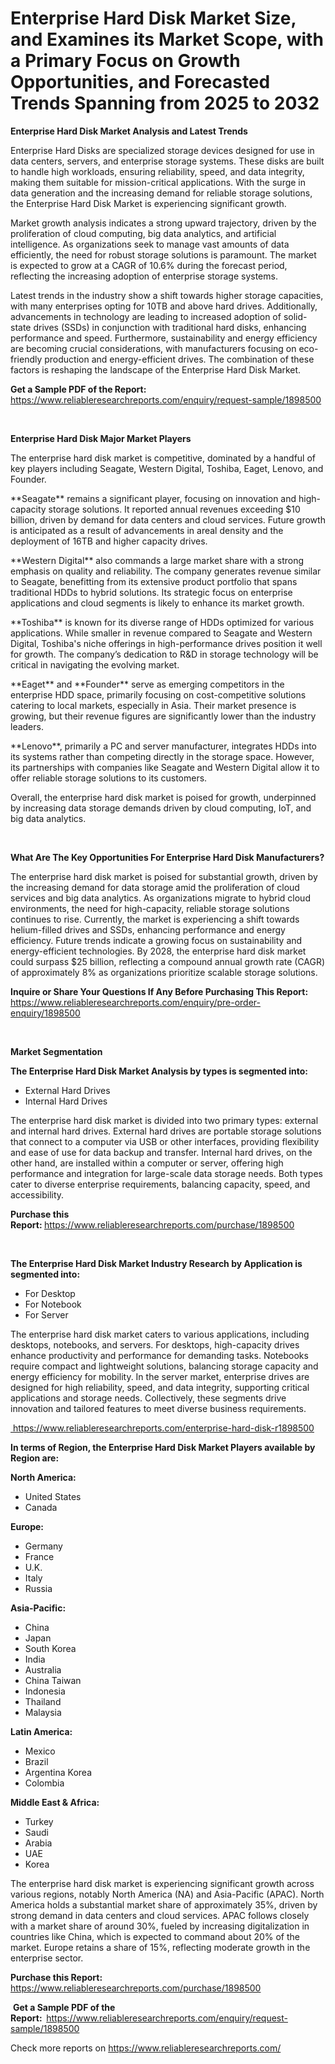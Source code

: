 <p><h1>Enterprise Hard Disk Market Size, and Examines its Market Scope, with a Primary Focus on Growth Opportunities, and Forecasted Trends Spanning from 2025 to 2032</h1></p><p><strong>Enterprise Hard Disk Market Analysis and Latest Trends</strong></p>
<p><p>Enterprise Hard Disks are specialized storage devices designed for use in data centers, servers, and enterprise storage systems. These disks are built to handle high workloads, ensuring reliability, speed, and data integrity, making them suitable for mission-critical applications. With the surge in data generation and the increasing demand for reliable storage solutions, the Enterprise Hard Disk Market is experiencing significant growth.</p><p>Market growth analysis indicates a strong upward trajectory, driven by the proliferation of cloud computing, big data analytics, and artificial intelligence. As organizations seek to manage vast amounts of data efficiently, the need for robust storage solutions is paramount. The market is expected to grow at a CAGR of 10.6% during the forecast period, reflecting the increasing adoption of enterprise storage systems.</p><p>Latest trends in the industry show a shift towards higher storage capacities, with many enterprises opting for 10TB and above hard drives. Additionally, advancements in technology are leading to increased adoption of solid-state drives (SSDs) in conjunction with traditional hard disks, enhancing performance and speed. Furthermore, sustainability and energy efficiency are becoming crucial considerations, with manufacturers focusing on eco-friendly production and energy-efficient drives. The combination of these factors is reshaping the landscape of the Enterprise Hard Disk Market.</p></p>
<p><strong>Get a Sample PDF of the Report:&nbsp;</strong> <a href="https://www.reliableresearchreports.com/enquiry/request-sample/1898500?utm_campaign=2333&utm_medium=2&utm_source=Github&utm_content=ia&utm_term=10022025&utm_id=enterprise-hard-disk">https://www.reliableresearchreports.com/enquiry/request-sample/1898500</a></p>
<p>&nbsp;</p>
<p><strong>Enterprise Hard Disk Major Market Players</strong></p>
<p><p>The enterprise hard disk market is competitive, dominated by a handful of key players including Seagate, Western Digital, Toshiba, Eaget, Lenovo, and Founder. </p><p>**Seagate** remains a significant player, focusing on innovation and high-capacity storage solutions. It reported annual revenues exceeding $10 billion, driven by demand for data centers and cloud services. Future growth is anticipated as a result of advancements in areal density and the deployment of 16TB and higher capacity drives.</p><p>**Western Digital** also commands a large market share with a strong emphasis on quality and reliability. The company generates revenue similar to Seagate, benefitting from its extensive product portfolio that spans traditional HDDs to hybrid solutions. Its strategic focus on enterprise applications and cloud segments is likely to enhance its market growth.</p><p>**Toshiba** is known for its diverse range of HDDs optimized for various applications. While smaller in revenue compared to Seagate and Western Digital, Toshiba's niche offerings in high-performance drives position it well for growth. The company’s dedication to R&D in storage technology will be critical in navigating the evolving market.</p><p>**Eaget** and **Founder** serve as emerging competitors in the enterprise HDD space, primarily focusing on cost-competitive solutions catering to local markets, especially in Asia. Their market presence is growing, but their revenue figures are significantly lower than the industry leaders.</p><p>**Lenovo**, primarily a PC and server manufacturer, integrates HDDs into its systems rather than competing directly in the storage space. However, its partnerships with companies like Seagate and Western Digital allow it to offer reliable storage solutions to its customers.</p><p>Overall, the enterprise hard disk market is poised for growth, underpinned by increasing data storage demands driven by cloud computing, IoT, and big data analytics.</p></p>
<p>&nbsp;</p>
<p><strong>What Are The Key Opportunities For Enterprise Hard Disk Manufacturers?</strong></p>
<p><p>The enterprise hard disk market is poised for substantial growth, driven by the increasing demand for data storage amid the proliferation of cloud services and big data analytics. As organizations migrate to hybrid cloud environments, the need for high-capacity, reliable storage solutions continues to rise. Currently, the market is experiencing a shift towards helium-filled drives and SSDs, enhancing performance and energy efficiency. Future trends indicate a growing focus on sustainability and energy-efficient technologies. By 2028, the enterprise hard disk market could surpass $25 billion, reflecting a compound annual growth rate (CAGR) of approximately 8% as organizations prioritize scalable storage solutions.</p></p>
<p><strong>Inquire or Share Your Questions If Any Before Purchasing This Report:</strong> <a href="https://www.reliableresearchreports.com/enquiry/pre-order-enquiry/1898500?utm_campaign=2333&utm_medium=2&utm_source=Github&utm_content=ia&utm_term=10022025&utm_id=enterprise-hard-disk">https://www.reliableresearchreports.com/enquiry/pre-order-enquiry/1898500</a></p>
<p>&nbsp;</p>
<p><strong>Market Segmentation</strong></p>
<p><strong>The Enterprise Hard Disk Market Analysis by types is segmented into:</strong></p>
<p><ul><li>External Hard Drives</li><li>Internal Hard Drives</li></ul></p>
<p><p>The enterprise hard disk market is divided into two primary types: external and internal hard drives. External hard drives are portable storage solutions that connect to a computer via USB or other interfaces, providing flexibility and ease of use for data backup and transfer. Internal hard drives, on the other hand, are installed within a computer or server, offering high performance and integration for large-scale data storage needs. Both types cater to diverse enterprise requirements, balancing capacity, speed, and accessibility.</p></p>
<p><strong>Purchase this Report:&nbsp;</strong><a href="https://www.reliableresearchreports.com/purchase/1898500?utm_campaign=2333&utm_medium=2&utm_source=Github&utm_content=ia&utm_term=10022025&utm_id=enterprise-hard-disk">https://www.reliableresearchreports.com/purchase/1898500</a></p>
<p>&nbsp;</p>
<p><strong>The Enterprise Hard Disk Market Industry Research by Application is segmented into:</strong></p>
<p><ul><li>For Desktop</li><li>For Notebook</li><li>For Server</li></ul></p>
<p><p>The enterprise hard disk market caters to various applications, including desktops, notebooks, and servers. For desktops, high-capacity drives enhance productivity and performance for demanding tasks. Notebooks require compact and lightweight solutions, balancing storage capacity and energy efficiency for mobility. In the server market, enterprise drives are designed for high reliability, speed, and data integrity, supporting critical applications and storage needs. Collectively, these segments drive innovation and tailored features to meet diverse business requirements.</p></p>
<p><a href="https://www.reliableresearchreports.com/enterprise-hard-disk-r1898500?utm_campaign=2333&utm_medium=2&utm_source=Github&utm_content=ia&utm_term=10022025&utm_id=enterprise-hard-disk">&nbsp;https://www.reliableresearchreports.com/enterprise-hard-disk-r1898500</a></p>
<p><strong>In terms of Region, the Enterprise Hard Disk Market Players available by Region are:</strong></p>
<p>
    <p> <strong> North America: </strong>
        <ul>
            <li>United States</li>
            <li>Canada</li>
        </ul>
        </p> 
    <p> <strong> Europe: </strong>
        <ul>
            <li>Germany</li>
            <li>France</li>
            <li>U.K.</li>
            <li>Italy</li>
            <li>Russia</li>
        </ul>
        </p> 
    <p> <strong> Asia-Pacific: </strong>
        <ul>
            <li>China</li>
            <li>Japan</li>
            <li>South Korea</li>
            <li>India</li>
            <li>Australia</li>
            <li>China Taiwan</li>
            <li>Indonesia</li>
            <li>Thailand</li>
            <li>Malaysia</li>
        </ul>
        </p> 
    <p> <strong> Latin America: </strong>
        <ul>
            <li>Mexico</li>
            <li>Brazil</li>
            <li>Argentina Korea</li>
            <li>Colombia</li>
        </ul>
        </p> 
    <p> <strong> Middle East & Africa: </strong>
        <ul>
            <li>Turkey</li>
            <li>Saudi</li>
            <li>Arabia</li>
            <li>UAE</li>
            <li>Korea</li>
        </ul>
    </p>
    </p>
<p><p>The enterprise hard disk market is experiencing significant growth across various regions, notably North America (NA) and Asia-Pacific (APAC). North America holds a substantial market share of approximately 35%, driven by strong demand in data centers and cloud services. APAC follows closely with a market share of around 30%, fueled by increasing digitalization in countries like China, which is expected to command about 20% of the market. Europe retains a share of 15%, reflecting moderate growth in the enterprise sector.</p></p>
<p><strong>Purchase this Report: </strong><a href="https://www.reliableresearchreports.com/purchase/1898500?utm_campaign=2333&utm_medium=2&utm_source=Github&utm_content=ia&utm_term=10022025&utm_id=enterprise-hard-disk">https://www.reliableresearchreports.com/purchase/1898500</a></p>
<p>&nbsp;<strong>Get a Sample PDF of the Report:&nbsp;&nbsp;</strong><a href="https://www.reliableresearchreports.com/enquiry/request-sample/1898500?utm_campaign=2333&utm_medium=2&utm_source=Github&utm_content=ia&utm_term=10022025&utm_id=enterprise-hard-disk">https://www.reliableresearchreports.com/enquiry/request-sample/1898500</a></p>
<p><strong></strong></p>
<p>Check more reports on <a href="https://www.reliableresearchreports.com/?utm_campaign=2333&utm_medium=2&utm_source=Github&utm_content=ia&utm_term=10022025&utm_id=enterprise-hard-disk">https://www.reliableresearchreports.com/</a></p>